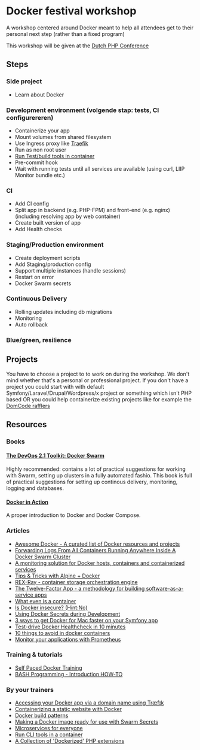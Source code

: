 # Docker festival workshop
A workshop centered around Docker meant to help all attendees get to their personal next step (rather than a fixed program)

This workshop will be given at the [Dutch PHP Conference](https://www.phpconference.nl/)

## Steps

### Side project
- Learn about Docker
### Development environment (volgende stap: tests, CI configurereren)
- Containerize your app
- Mount volumes from shared filesystem
- Use Ingress proxy like [Traefik](http://lucasvanlierop.nl/blog/2017/06/25/accessing-your-docker-app-via-a-domain-name-using-traefik/)
- Run as non root user
- [Run Test/build tools in container](http://lucasvanlierop.nl/blog/2017/06/28/running-cli-tools-in-docker-part-1-composer/)
- Pre-commit hook
- Wait with running tests until all services are available (using curl, LIIP Monitor bundle etc.)
### CI
- Add CI config
- Split app in backend (e.g. PHP-FPM) and front-end (e.g. nginx) (including resolving app by web container)  
- Create built version of app
- Add Health checks

### Staging/Production environment
- Create deployment scripts
- Add Staging/production config
- Support multiple instances (handle sessions)
- Restart on error
- Docker Swarm secrets

### Continuous Delivery
- Rolling updates including db migrations
- Monitoring
- Auto rollback

### Blue/green, resilience

## Projects

You have to choose a project to to work on during the workshop. We don't mind whether that's a personal or professional project. If you don't have a project you could start with with default Symfony/Laravel/Drupal/Wordpress/x project or something which isn't PHP based OR you could help containerize existing projects like for example the [DomCode rafflers](https://travis-ci.org/domcode/rafflers/builds/240328946?utm_source=github_status&utm_medium=notification)

## Resources

### Books

#### [The DevOps 2.1 Toolkit: Docker Swarm](https://leanpub.com/the-devops-2-1-toolkit)
 
Highly recommended: contains a lot of practical suggestions for working with Swarm, setting up clusters in a fully automated fashio. This book is full of practical suggestions for setting up continous delivery, monitoring, logging and databases.

#### [Docker in Action](https://www.manning.com/books/docker-in-action)

A proper introduction to Docker and Docker Compose.

### Articles

- [Awesome Docker - A curated list of Docker resources and projects](https://github.com/veggiemonk/awesome-docker)
- [Forwarding Logs From All Containers Running Anywhere Inside A Docker Swarm Cluster](https://technologyconversations.com/2016/10/24/forwarding-logs-from-all-containers-running-anywhere-inside-a-docker-swarm-cluster/)
- [A monitoring solution for Docker hosts, containers and containerized services](https://stefanprodan.com/2016/a-monitoring-solution-for-docker-hosts-containers-and-containerized-services/)
- [Tips & Tricks with Alpine + Docker](http://blog.zot24.com/tips-tricks-with-alpine-docker/)
- [REX-Ray - container storage orchestration engine](https://rexray.codedellemc.com/)
- [The Twelve-Factor App - a methodology for building software-as-a-service apps](https://12factor.net/)
- [What even is a container](https://jvns.ca/blog/2016/10/10/what-even-is-a-container/)
- [Is Docker insecure? (Hint:No)](http://blog.wercker.com/docker-security-issues)
- [Using Docker Secrets during Development](https://blog.mikesir87.io/2017/05/using-docker-secrets-during-development/)
- [3 ways to get Docker for Mac faster on your Symfony app](http://blog.michaelperrin.fr/2017/04/14/docker-for-mac-on-a-symfony-app/)
- [Test-drive Docker Healthcheck in 10 minutes](https://blog.alexellis.io/test-drive-healthcheck/)
- [10 things to avoid in docker containers](https://developers.redhat.com/blog/2016/02/24/10-things-to-avoid-in-docker-containers/)
- [Monitor your applications with Prometheus](https://blog.alexellis.io/prometheus-monitoring/)

### Training & tutorials

- [Self Paced Docker Training](http://training.play-with-docker.com/)
- [BASH Programming - Introduction HOW-TO](http://tldp.org/HOWTO/Bash-Prog-Intro-HOWTO.html)

### By your trainers

- [Accessing your Docker app via a domain name using Træfɪk](http://lucasvanlierop.nl/blog/2017/06/25/accessing-your-docker-app-via-a-domain-name-using-traefik/)
- [Containerizing a static website with Docker](https://php-and-symfony.matthiasnoback.nl/2017/01/containerizing-a-static-website-with-docker)
- [Docker build patterns](https://php-and-symfony.matthiasnoback.nl/2017/04/docker-build-patterns)
- [Making a Docker image ready for use with Swarm Secrets](https://php-and-symfony.matthiasnoback.nl/2017/06/making-a-docker-image-ready-for-swarm-secrets)
- [Microservices for everyone](https://leanpub.com/microservices-for-everyone/)
- [Run CLI tools in a container](http://lucasvanlierop.nl/blog/2017/06/28/running-cli-tools-in-docker-part-1-composer/)
- [A Collection of 'Dockerized' PHP extensions](https://github.com/lucasvanlierop/docker-php-extensions)

